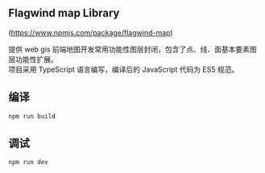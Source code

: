 
## Flagwind map Library
(https://www.npmjs.com/package/flagwind-map)

提供 web gis 前端地图开发常用功能性图层封闭，包含了点、线、面基本要素图层功能性扩展。<br/>
项目采用 TypeScript 语言编写，编译后的 JavaScript 代码为 ES5 规范。

## 编译

``` sh
npm run build
```

## 调试

```
npm run dev
```
